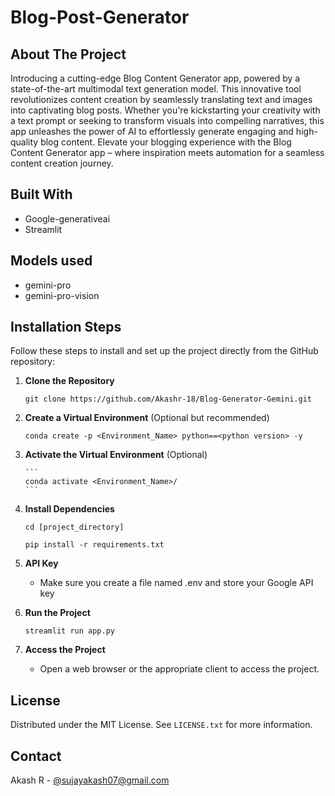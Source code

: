 # Blog-Post-Generator

## About The Project

Introducing a cutting-edge Blog Content Generator app, powered by a state-of-the-art multimodal text generation model. This innovative tool revolutionizes content creation by seamlessly translating text and images into captivating blog posts. Whether you're kickstarting your creativity with a text prompt or seeking to transform visuals into compelling narratives, this app unleashes the power of AI to effortlessly generate engaging and high-quality blog content. Elevate your blogging experience with the Blog Content Generator app – where inspiration meets automation for a seamless content creation journey.


## Built With

 - Google-generativeai
 - Streamlit

## Models used

 - gemini-pro
 - gemini-pro-vision


## Installation Steps

Follow these steps to install and set up the project directly from the GitHub repository:

1. **Clone the Repository**
     ```
     git clone https://github.com/Akashr-18/Blog-Generator-Gemini.git
     ```

2. **Create a Virtual Environment** (Optional but recommended)
   
     ```
     conda create -p <Environment_Name> python==<python version> -y
     ```

4. **Activate the Virtual Environment** (Optional)

       ```
       conda activate <Environment_Name>/
       ```

5. **Install Dependencies**

     ```
     cd [project_directory]
     ```
     
     ```
     pip install -r requirements.txt
     ```

6. **API Key**
   - Make sure you create a file named .env and store your Google API key

7. **Run the Project**
   
     ```
     streamlit run app.py
     ```

9. **Access the Project**
   - Open a web browser or the appropriate client to access the project.

## License

Distributed under the MIT License. See `LICENSE.txt` for more information.


## Contact

Akash R - [@sujayakash07@gmail.com](sujayakash07@gmail.com)
